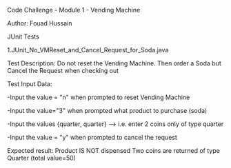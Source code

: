 Code Challenge - Module 1 - Vending Machine

Author: Fouad Hussain

JUnit Tests

1.JUnit_No_VMReset_and_Cancel_Request_for_Soda.java

Test Description: 
Do not reset the Vending Machine. 
Then order a Soda but Cancel the Request when checking out

Test Input Data:

-Input the value = "n" when prompted to reset Vending Machine

-Input the value="3" when prompted what product to purchase (soda)

-Input the values {quarter, quarter} --> i.e. enter 2 coins only of type quarter

-Input the value = "y" when prompted to cancel the request

Expected result:
Product IS NOT dispensed
Two coins are returned of type Quarter (total value=50)

